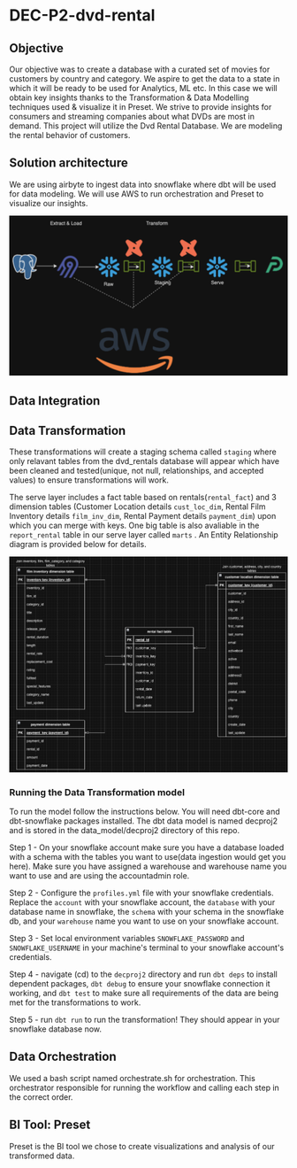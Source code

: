 # DEC-P2-dvd-rental

## Objective
Our objective was to create a database with a curated set of movies for customers by country and category. We aspire to get the data to a state in which it will be ready to be used for Analytics, ML etc. In this case we will obtain key insights thanks to the Transformation &  Data Modelling techniques used & visualize it in Preset. We strive to provide insights for consumers and streaming companies about what DVDs are most in demand. This project will utilize the Dvd Rental Database. We are modeling the rental behavior of customers.

## Solution architecture
We are using airbyte to ingest data into snowflake where dbt will be used for data modeling. We will use AWS to run orchestration and Preset to visualize our insights.

![Solution Architechture Graph](media/solution_arch.png)

## Data Integration


## Data Transformation
These transformations will create a staging schema called `staging` where only relavant tables from the dvd_rentals database will appear which have been cleaned and tested(unique, not null, relationships, and accepted values) to ensure transformations will work.

The serve layer includes a fact table based on rentals(`rental_fact`) and 3 dimension tables (Customer Location details `cust_loc_dim`, Rental Film Inventory details `film_inv_dim`, Rental Payment details `payment_dim`) upon which you can merge with keys. One big table is also avaliable in the `report_rental` table in our serve layer called `marts` . An Entity Relationship diagram is provided below for details.

![Entity Relationship diagram](media/ER_diagram.png)

### Running the Data Transformation model
To run the model follow the instructions below.
You will need dbt-core and dbt-snowflake packages installed.
The dbt data model is named decproj2 and is stored in the data_model/decproj2 directory of this repo. 

Step 1 - On your snowflake account make sure you have a database loaded with a schema with the tables you want to use(data ingestion would get you here). Make sure you have assigned a warehouse and warehouse name you want to use and are using the accountadmin role.

Step 2 - Configure the `profiles.yml` file with your snowflake credentials. Replace the `account` with your snowflake account, the `database` with your database name in snowflake, the `schema` with your schema in the snowflake db, and your `warehouse` name you want to use on your snowflake account.

Step 3 - Set local environment variables `SNOWFLAKE_PASSWORD` and `SNOWFLAKE_USERNAME` in your machine's terminal to your snowflake account's credentials.

Step 4 - navigate (cd) to the `decproj2` directory and run `dbt deps` to install dependent packages, `dbt debug` to ensure your snowflake connection it working, and `dbt test` to make sure all requirements of the data are being met for the transformations to work.

Step 5 - run `dbt run` to run the transformation! They should appear in your snowflake database now.

## Data Orchestration
We used a bash script named orchestrate.sh for orchestration.  This orchestrator responsible for running the workflow and calling each step in the correct order.

## BI Tool: Preset
Preset is the BI tool we chose to create visualizations and analysis of our transformed data.